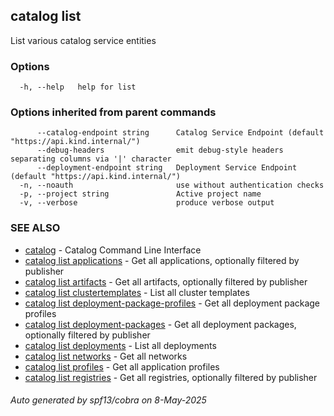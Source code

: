 ## catalog list

List various catalog service entities

### Options

```
  -h, --help   help for list
```

### Options inherited from parent commands

```
      --catalog-endpoint string      Catalog Service Endpoint (default "https://api.kind.internal/")
      --debug-headers                emit debug-style headers separating columns via '|' character
      --deployment-endpoint string   Deployment Service Endpoint (default "https://api.kind.internal/")
  -n, --noauth                       use without authentication checks
  -p, --project string               Active project name
  -v, --verbose                      produce verbose output
```

### SEE ALSO

* [catalog](catalog.md)	 - Catalog Command Line Interface
* [catalog list applications](catalog_list_applications.md)	 - Get all applications, optionally filtered by publisher
* [catalog list artifacts](catalog_list_artifacts.md)	 - Get all artifacts, optionally filtered by publisher
* [catalog list clustertemplates](catalog_list_clustertemplates.md)	 - List all cluster templates
* [catalog list deployment-package-profiles](catalog_list_deployment-package-profiles.md)	 - Get all deployment package profiles
* [catalog list deployment-packages](catalog_list_deployment-packages.md)	 - Get all deployment packages, optionally filtered by publisher
* [catalog list deployments](catalog_list_deployments.md)	 - List all deployments
* [catalog list networks](catalog_list_networks.md)	 - Get all networks
* [catalog list profiles](catalog_list_profiles.md)	 - Get all application profiles
* [catalog list registries](catalog_list_registries.md)	 - Get all registries, optionally filtered by publisher

###### Auto generated by spf13/cobra on 8-May-2025
